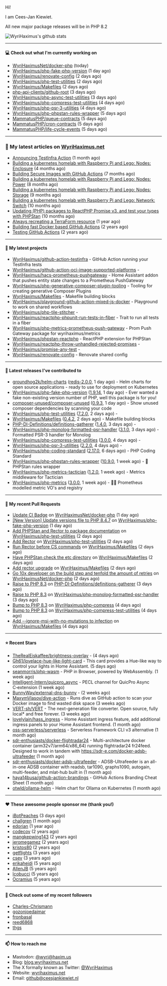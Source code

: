 Hi!

I am Cees-Jan Kiewiet.

All new major package releases will be in PHP 8.2

![WyriHaximus's github stats](https://github-readme-stats.vercel.app/api?username=WyriHaximus&show_icons=true)

---

#### 💻 Check out what I'm currently working on

- [WyriHaximusNet/docker-php](https://github.com/WyriHaximusNet/docker-php) (today)
- [WyriHaximus/php-fake-php-version](https://github.com/WyriHaximus/php-fake-php-version) (1 day ago)
- [WyriHaximus/renovate-config](https://github.com/WyriHaximus/renovate-config) (2 days ago)
- [WyriHaximus/php-test-utilities](https://github.com/WyriHaximus/php-test-utilities) (2 days ago)
- [WyriHaximus/Makefiles](https://github.com/WyriHaximus/Makefiles) (2 days ago)
- [php-api-clients/github-root](https://github.com/php-api-clients/github-root) (3 days ago)
- [WyriHaximus/php-async-test-utilities](https://github.com/WyriHaximus/php-async-test-utilities) (3 days ago)
- [WyriHaximus/php-compress-test-utilities](https://github.com/WyriHaximus/php-compress-test-utilities) (4 days ago)
- [WyriHaximus/php-psr-3-utilities](https://github.com/WyriHaximus/php-psr-3-utilities) (4 days ago)
- [WyriHaximus/php-phpstan-rules-wrapper](https://github.com/WyriHaximus/php-phpstan-rules-wrapper) (5 days ago)
- [MammatusPHP/queue-contracts](https://github.com/MammatusPHP/queue-contracts) (5 days ago)
- [MammatusPHP/cron-contracts](https://github.com/MammatusPHP/cron-contracts) (5 days ago)
- [MammatusPHP/life-cycle-events](https://github.com/MammatusPHP/life-cycle-events) (5 days ago)

---

### 📜 My latest articles on [WyriHaximus.net](https://blog.wyrihaximus.net/)

- [Announcing TestInfra Action](https://blog.wyrihaximus.net/2025/03/announcing-testinfra-action/) (1 month ago)
- [Building a kubernetes homelab with Raspberry Pi and Lego: Nodes: Enclosure](https://blog.wyrihaximus.net/2024/12/building-a-kubernetes-homelab-with-raspberry-pies-and-lego-nodes-enclosure/) (4 months ago)
- [Building Secure Images with GitHub Actions](https://blog.wyrihaximus.net/2024/10/building-secure-images-with-github-actions/) (7 months ago)
- [Building a kubernetes homelab with Raspberry Pi and Lego: Nodes: Power](https://blog.wyrihaximus.net/2024/09/building-a-kubernetes-homelab-with-raspberry-pies-and-lego-nodes-power/) (8 months ago)
- [Building a kubernetes homelab with Raspberry Pi and Lego: Nodes: Storage](https://blog.wyrihaximus.net/2024/08/building-a-kubernetes-homelab-with-raspberry-pies-and-lego-nodes-storage/) (9 months ago)
- [Building a kubernetes homelab with Raspberry Pi and Lego: Network: Switch](https://blog.wyrihaximus.net/2024/07/building-a-kubernetes-homelab-with-raspberry-pies-and-lego-network-switch/) (10 months ago)
- [Updating (PHP) packages to ReactPHP Promise v3, and test your types with PHPStan](https://blog.wyrihaximus.net/2024/06/updating-php-packages-to-reactphp-promise-v3--and-test-your-types-with-phpstan/) (10 months ago)
- [Always recreating a TerraForm resource](https://blog.wyrihaximus.net/2024/04/always-recreating-a-terraform-resource/) (1 year ago)
- [Building fast Docker based GitHub Actions](https://blog.wyrihaximus.net/2023/03/building-fast-docker-based-github-actions/) (2 years ago)
- [Testing GitHub Actions](https://blog.wyrihaximus.net/2023/03/testing-github-actions/) (2 years ago)

---

#### 🌱 My latest projects

- [WyriHaximus/github-action-testinfra](https://github.com/WyriHaximus/github-action-testinfra) - GitHub Action running your TestInfra tests
- [WyriHaximus/github-action-oci-image-supported-platforms](https://github.com/WyriHaximus/github-action-oci-image-supported-platforms) - 
- [WyriHaximus/hacs-prometheus-pushgateway](https://github.com/WyriHaximus/hacs-prometheus-pushgateway) - Home Assistant addon that pushes entity state changes to a Prometheus PushGateway
- [WyriHaximus/php-generative-composer-plugin-tooling](https://github.com/WyriHaximus/php-generative-composer-plugin-tooling) - Tooling for creating generative Composer Plugins
- [WyriHaximus/Makefiles](https://github.com/WyriHaximus/Makefiles) - Makefile building blocks
- [WyriHaximus/playground-github-action-mixed-js-docker](https://github.com/WyriHaximus/playground-github-action-mixed-js-docker) - Playground to work on shared workflows
- [WyriHaximus/php-tile-stitcher](https://github.com/WyriHaximus/php-tile-stitcher) - 
- [WyriHaximus/reactphp-phpunit-run-tests-in-fiber](https://github.com/WyriHaximus/reactphp-phpunit-run-tests-in-fiber) - Trait to run all tests in a fiber
- [WyriHaximus/php-metrics-prometheus-push-gateway](https://github.com/WyriHaximus/php-metrics-prometheus-push-gateway) - Prom Push Gateway package for wyrihaximus/metrics
- [WyriHaximus/phpstan-reactphp](https://github.com/WyriHaximus/phpstan-reactphp) - ReactPHP extension for PHPStan
- [WyriHaximus/reactphp-throw-unhandled-rejected-promises](https://github.com/WyriHaximus/reactphp-throw-unhandled-rejected-promises) - 
- [WyriHaximus/promise-any-test](https://github.com/WyriHaximus/promise-any-test) - 
- [WyriHaximus/renovate-config](https://github.com/WyriHaximus/renovate-config) - Renovate shared config

---

#### 🔭 Latest releases I've contributed to

- [groundhog2k/helm-charts](https://github.com/groundhog2k/helm-charts) ([redis-2.0.0](https://github.com/groundhog2k/helm-charts/releases/tag/redis-2.0.0), 1 day ago) - Helm charts for open source applications - ready to use for deployment on Kubernetes
- [WyriHaximus/php-fake-php-version](https://github.com/WyriHaximus/php-fake-php-version) ([1.9.14](https://github.com/WyriHaximus/php-fake-php-version/releases/tag/1.9.14), 1 day ago) - Ever wanted a fake non-existing version number of PHP, well this package is for you!
- [composer-unused/composer-unused](https://github.com/composer-unused/composer-unused) ([0.9.3](https://github.com/composer-unused/composer-unused/releases/tag/0.9.3), 1 day ago) - Show unused composer dependencies by scanning your code
- [WyriHaximus/php-test-utilities](https://github.com/WyriHaximus/php-test-utilities) ([7.2.0](https://github.com/WyriHaximus/php-test-utilities/releases/tag/7.2.0), 2 days ago) - 
- [WyriHaximus/Makefiles](https://github.com/WyriHaximus/Makefiles) ([0.4.2](https://github.com/WyriHaximus/Makefiles/releases/tag/0.4.2), 2 days ago) - Makefile building blocks
- [PHP-DI-Definitions/definitions-gatherer](https://github.com/PHP-DI-Definitions/definitions-gatherer) ([1.4.0](https://github.com/PHP-DI-Definitions/definitions-gatherer/releases/tag/1.4.0), 3 days ago) - 
- [WyriHaximus/php-monolog-formatted-psr-handler](https://github.com/WyriHaximus/php-monolog-formatted-psr-handler) ([3.1.0](https://github.com/WyriHaximus/php-monolog-formatted-psr-handler/releases/tag/3.1.0), 3 days ago) - Formatted PSR-3 handler for Monolog
- [WyriHaximus/php-compress-test-utilities](https://github.com/WyriHaximus/php-compress-test-utilities) ([3.0.0](https://github.com/WyriHaximus/php-compress-test-utilities/releases/tag/3.0.0), 4 days ago) - 
- [WyriHaximus/php-psr-3-utilities](https://github.com/WyriHaximus/php-psr-3-utilities) ([2.2.0](https://github.com/WyriHaximus/php-psr-3-utilities/releases/tag/2.2.0), 4 days ago) - 
- [WyriHaximus/php-coding-standard](https://github.com/WyriHaximus/php-coding-standard) ([2.17.0](https://github.com/WyriHaximus/php-coding-standard/releases/tag/2.17.0), 6 days ago) - PHP Coding Standard
- [WyriHaximus/php-phpstan-rules-wrapper](https://github.com/WyriHaximus/php-phpstan-rules-wrapper) ([10.9.0](https://github.com/WyriHaximus/php-phpstan-rules-wrapper/releases/tag/10.9.0), 1 week ago) - 🌯 PHPStan rules wrapper
- [WyriHaximus/php-metrics-tactician](https://github.com/WyriHaximus/php-metrics-tactician) ([1.2.0](https://github.com/WyriHaximus/php-metrics-tactician/releases/tag/1.2.0), 1 week ago) - Metrics middleware for Tactician
- [WyriHaximus/php-metrics](https://github.com/WyriHaximus/php-metrics) ([3.0.0](https://github.com/WyriHaximus/php-metrics/releases/tag/3.0.0), 1 week ago) - 🕵️‍♀️ Prometheus modelled metric VO&#39;s and registry

---

#### 🔨 My recent Pull Requests

- [Update CI Badge](https://github.com/WyriHaximusNet/docker-php/pull/269) on [WyriHaximusNet/docker-php](https://github.com/WyriHaximusNet/docker-php) (1 day ago)
- [[New Version] Update versions file to PHP 8.4.7](https://github.com/WyriHaximus/php-fake-php-version/pull/142) on [WyriHaximus/php-fake-php-version](https://github.com/WyriHaximus/php-fake-php-version) (1 day ago)
- [Add PHPStan and Rector to package documentation](https://github.com/WyriHaximus/php-test-utilities/pull/1017) on [WyriHaximus/php-test-utilities](https://github.com/WyriHaximus/php-test-utilities) (2 days ago)
- [Add Rector](https://github.com/WyriHaximus/php-test-utilities/pull/1015) on [WyriHaximus/php-test-utilities](https://github.com/WyriHaximus/php-test-utilities) (2 days ago)
- [Run Rector before CS commands](https://github.com/WyriHaximus/Makefiles/pull/20) on [WyriHaximus/Makefiles](https://github.com/WyriHaximus/Makefiles) (2 days ago)
- [Have PHPStan check the etc directory](https://github.com/WyriHaximus/Makefiles/pull/19) on [WyriHaximus/Makefiles](https://github.com/WyriHaximus/Makefiles) (2 days ago)
- [Add rector upgrade](https://github.com/WyriHaximus/Makefiles/pull/18) on [WyriHaximus/Makefiles](https://github.com/WyriHaximus/Makefiles) (2 days ago)
- [Go 10x developer on the build step and tenfold the amount of retries](https://github.com/WyriHaximusNet/docker-php/pull/268) on [WyriHaximusNet/docker-php](https://github.com/WyriHaximusNet/docker-php) (2 days ago)
- [Raise to PHP 8.3](https://github.com/PHP-DI-Definitions/definitions-gatherer/pull/19) on [PHP-DI-Definitions/definitions-gatherer](https://github.com/PHP-DI-Definitions/definitions-gatherer) (3 days ago)
- [Raise to PHP 8.3](https://github.com/WyriHaximus/php-monolog-formatted-psr-handler/pull/60) on [WyriHaximus/php-monolog-formatted-psr-handler](https://github.com/WyriHaximus/php-monolog-formatted-psr-handler) (3 days ago)
- [Bump to PHP 8.3](https://github.com/WyriHaximus/php-compress/pull/122) on [WyriHaximus/php-compress](https://github.com/WyriHaximus/php-compress) (4 days ago)
- [Bump to PHP 8.3](https://github.com/WyriHaximus/php-compress-test-utilities/pull/78) on [WyriHaximus/php-compress-test-utilities](https://github.com/WyriHaximus/php-compress-test-utilities) (4 days ago)
- [Add --ignore-msi-with-no-mutations to infection](https://github.com/WyriHaximus/Makefiles/pull/17) on [WyriHaximus/Makefiles](https://github.com/WyriHaximus/Makefiles) (4 days ago)

---

#### ⭐ Recent Stars

- [TheRealEiskaffee/brightness-overlay](https://github.com/TheRealEiskaffee/brightness-overlay) -  (4 days ago)
- [Gh61/lovelace-hue-like-light-card](https://github.com/Gh61/lovelace-hue-like-light-card) - This card provides a Hue-like way to control your lights in Home Assistant. (5 days ago)
- [seanmorris/php-wasm](https://github.com/seanmorris/php-wasm) - PHP in Browser, powered by WebAssembly. (1 week ago)
- [Intelligent-Intern/quicpro_async](https://github.com/Intelligent-Intern/quicpro_async) - PECL channel for QuicPro Async C‑extension (1 week ago)
- [BunnyWay/external-dns-bunny](https://github.com/BunnyWay/external-dns-bunny) -  (2 weeks ago)
- [MaxymVlasov/dive-action](https://github.com/MaxymVlasov/dive-action) - Runs dive as GitHub action to scan your Docker image to find wasted disk space (3 weeks ago)
- [VERT-sh/VERT](https://github.com/VERT-sh/VERT) - The next-generation file converter. Open source, fully local* and free forever. (3 weeks ago)
- [lovelylain/hass_ingress](https://github.com/lovelylain/hass_ingress) - Home Assistant ingress feature, add additional ingress panels to your Home Assistant frontend. (1 month ago)
- [oss-serverless/serverless](https://github.com/oss-serverless/serverless) - Serverless Framework CLI v3 alternative (1 month ago)
- [sdr-enthusiasts/docker-flightradar24](https://github.com/sdr-enthusiasts/docker-flightradar24) - Multi-architecture docker container (arm32v7/arm64/x86_64) running flightradar24 fr24feed. Designed to work in tandem with https://sdr-e.com/docker-adsb-ultrafeeder (1 month ago)
- [sdr-enthusiasts/docker-adsb-ultrafeeder](https://github.com/sdr-enthusiasts/docker-adsb-ultrafeeder) - ADSB-Ultrafeeder is an all-in-one ADSB container with readsb, tar1090, graphs1090, autogain, multi-feeder, and mlat-hub built in (1 month ago)
- [haya14busa/github-action-brandings](https://github.com/haya14busa/github-action-brandings) - GitHub Actions Branding Cheat Sheet (1 month ago)
- [otwld/ollama-helm](https://github.com/otwld/ollama-helm) - Helm chart for Ollama on Kubernetes (1 month ago)

---

#### ❤️ These awesome people sponsor me (thank you!)

- [iBotPeaches](https://github.com/iBotPeaches) (3 days ago)
- [challgren](https://github.com/challgren) (1 month ago)
- [edorian](https://github.com/edorian) (1 year ago)
- [codecov](https://github.com/codecov) (2 years ago)
- [mangkepwing143](https://github.com/mangkepwing143) (2 years ago)
- [jeromegamez](https://github.com/jeromegamez) (2 years ago)
- [kristos80](https://github.com/kristos80) (2 years ago)
- [getflights](https://github.com/getflights) (3 years ago)
- [csev](https://github.com/csev) (3 years ago)
- [erikaheidi](https://github.com/erikaheidi) (5 years ago)
- [AllenJB](https://github.com/AllenJB) (5 years ago)
- [lcobucci](https://github.com/lcobucci) (5 years ago)
- [Ocramius](https://github.com/Ocramius) (5 years ago)

---

#### 👯 Check out some of my recent followers

- [Charles-Chrismann](https://github.com/Charles-Chrismann)
- [gozonjoedaimar](https://github.com/gozonjoedaimar)
- [fronbasal](https://github.com/fronbasal)
- [reed6868](https://github.com/reed6868)
- [thgs](https://github.com/thgs)

---

#### 📫 How to reach me

- Mastodon: [@wyri@haxim.us](https://toot-toot.wyrihaxim.us/@wyri)
- Blog: [blog.wyrihaximus.net](https://blog.wyrihaximus.net/)
- The X formally known as Twitter: [@WyriHaximus](https://twitter.com/WyriHaximus)
- Website: [wyrihaximus.net](https://wyrihaximus.net/)
- Email: [github@ceesjankiewiet.nl](mailto:github@ceesjankiewiet.nl)
